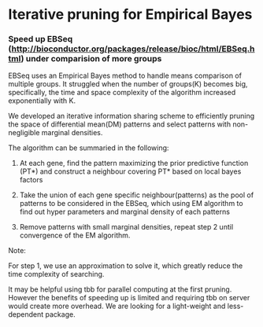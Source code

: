 # Iterative pruning for Empirical Bayes

### Speed up EBSeq (http://bioconductor.org/packages/release/bioc/html/EBSeq.html) under comparision of more groups

EBSeq uses an Empirical Bayes method to handle means comparison of multiple groups. It struggled when the number of groups(K) becomes big, specifically, the time and space complexity of the algorithm increased exponentially with K. 

We developed an iterative information sharing scheme to efficiently pruning the space of differential mean(DM) patterns and select patterns with non-negligible marginal densities. 

The algorithm can be summaried in the following:
1) At each gene, find the pattern maximizing the prior predictive function (PT*) and construct a neighbour covering PT* based on local bayes factors

2) Take the union of each gene specific neighbour(patterns) as the pool of patterns to be considered in the EBSeq, which using EM algorithm to find out hyper parameters and marginal density of each patterns

3) Remove patterns with small marginal densities, repeat step 2 until convergence of the EM algorithm.


Note: 

For step 1, we use an approximation to solve it, which greatly reduce the time complexity of searching.

It may be helpful using tbb for parallel computing at the first pruning. However the benefits of speeding up is limited and requiring tbb on server would create more overhead. We are looking for a light-weight and less-dependent package.

